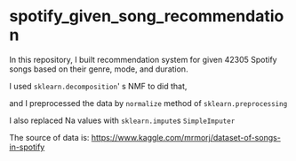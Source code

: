 # spotify_given_song_recommendation

In this repository, I built recommendation system for given 42305 Spotify songs based on their genre, mode, and duration.

I used `sklearn.decomposition`' s NMF to did that,

and I preprocessed the data by `normalize` method of `sklearn.preprocessing`

I also replaced Na values with `sklearn.impute`s `SimpleImputer`

The source of data is: https://www.kaggle.com/mrmorj/dataset-of-songs-in-spotify
